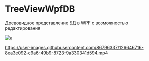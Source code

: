 # TreeViewWpfDB
Древовидное представление БД в WPF с возможностью редактирования


![a](https://user-images.githubusercontent.com/86796337/124163361-372d2b00-daa8-11eb-8f02-6744759da3e5.jpg)




https://user-images.githubusercontent.com/86796337/126646716-8ea3e092-c9a6-49b9-8723-9a330341d594.mp4


